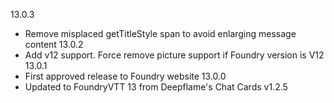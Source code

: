 13.0.3
- Remove misplaced getTitleStyle span to avoid enlarging message content
13.0.2
- Add v12 support. Force remove picture support if Foundry version is V12
13.0.1
- First approved release to Foundry website
13.0.0
- Updated to FoundryVTT 13 from Deepflame's Chat Cards v1.2.5
